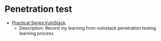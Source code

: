 # Penetration test

- [Practical Series:VulnStack](https://github.com/Stakcery/Web-Security/tree/main/PenetrationTest/vulnstack)
  - Description: Record my learning from vulnstack penetration testing learning process
